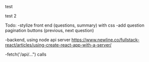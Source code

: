 test

test 2


Todo:
-stylize front end (questions, summary) with css
-add question pagination buttons (previous, next question)

-backend, using node api server
https://www.newline.co/fullstack-react/articles/using-create-react-app-with-a-server/

-fetch('/api/...") calls
